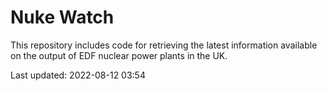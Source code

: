 # Nuke Watch

This repository includes code for retrieving the latest information available on the output of EDF nuclear power plants in the UK.

Last updated: 2022-08-12 03:54